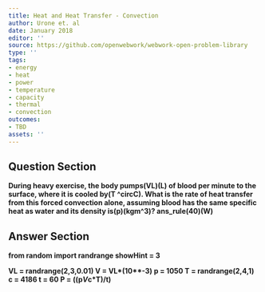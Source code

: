 ```yaml
---
title: Heat and Heat Transfer - Convection
author: Urone et. al
date: January 2018
editor: ''
source: https://github.com/openwebwork/webwork-open-problem-library
type: ''
tags:
- energy
- heat
- power
- temperature
- capacity
- thermal
- convection
outcomes:
- TBD
assets: ''
---
```


## Question Section 

<b>
During heavy exercise, the body pumps(VL)(L) of blood per minute to the surface,
where it is cooled by(T ^circC). What is the rate of heat transfer from this forced
convection alone, assuming blood has the same specific heat as water and its density
is(p)(kgm^3)?
ans_rule(40)(W)


## Answer Section

from random import randrange
showHint = 3

VL = randrange(2,3,0.01)
V = VL*(10**-3)
p = 1050
T = randrange(2,4,1)
c = 4186
t = 60
P = ((p*V*c*T)/t)